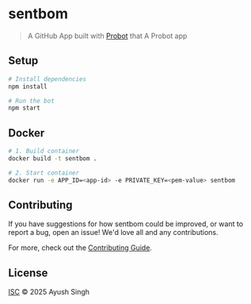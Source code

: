 # sentbom

> A GitHub App built with [Probot](https://github.com/probot/probot) that A Probot app

## Setup

```sh
# Install dependencies
npm install

# Run the bot
npm start
```

## Docker

```sh
# 1. Build container
docker build -t sentbom .

# 2. Start container
docker run -e APP_ID=<app-id> -e PRIVATE_KEY=<pem-value> sentbom
```

## Contributing

If you have suggestions for how sentbom could be improved, or want to report a bug, open an issue! We'd love all and any contributions.

For more, check out the [Contributing Guide](CONTRIBUTING.md).

## License

[ISC](LICENSE) © 2025 Ayush Singh
